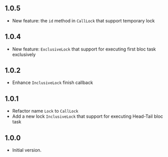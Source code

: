 ## 1.0.5

- New feature: the `id` method in `CallLock` that support temporary lock

## 1.0.4

- New feature: `ExclusiveLock` that support for executing first bloc task exclusively

## 1.0.2

- Enhance `InclusiveLock` finish callback

## 1.0.1

- Refactor name `Lock` to `CallLock`
- Add a new lock `InclusiveLock` that support for executing Head-Tail bloc task

## 1.0.0

- Initial version.
